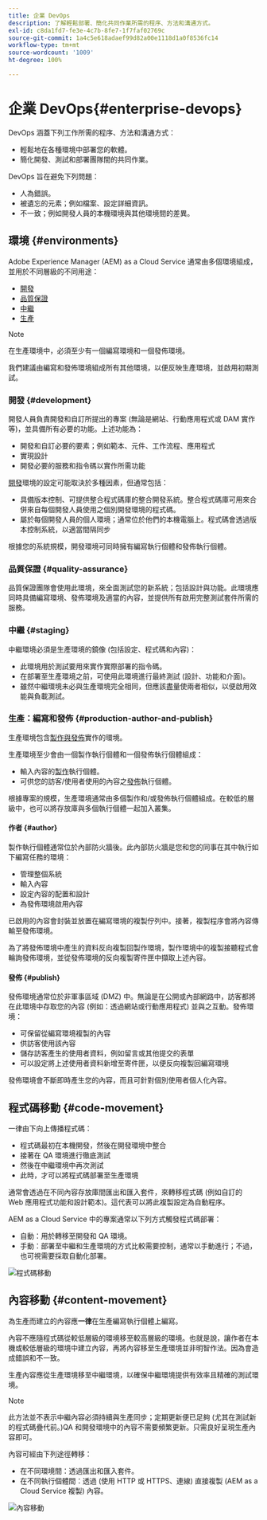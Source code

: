 ```yaml
---
title: 企業 DevOps
description: 了解輕鬆部署、簡化共同作業所需的程序、方法和溝通方式。
exl-id: c8da1fd7-fe3e-4c7b-8fe7-1f7faf02769c
source-git-commit: 1a4c5e618adaef99d82a00e1118d1a0f8536fc14
workflow-type: tm+mt
source-wordcount: '1009'
ht-degree: 100%

---
```


# 企業 DevOps{#enterprise-devops}

DevOps 涵蓋下列工作所需的程序、方法和溝通方式：

* 輕鬆地在各種環境中部署您的軟體。
* 簡化開發、測試和部署團隊間的共同作業。

DevOps 旨在避免下列問題：

* 人為錯誤。
* 被遺忘的元素；例如檔案、設定詳細資訊。
* 不一致；例如開發人員的本機環境與其他環境間的差異。

## 環境 {#environments}

Adobe Experience Manager (AEM) as a Cloud Service 通常由多個環境組成，並用於不同層級的不同用途：

* [開發](#development)
* [品質保證](#quality-assurance)
* [中繼](#staging)
* [生產](#production-author-and-publish)

>[!NOTE]
>
>在生產環境中，必須至少有一個編寫環境和一個發佈環境。
>
>我們建議由編寫和發佈環境組成所有其他環境，以便反映生產環境，並啟用初期測試。

### 開發 {#development}

開發人員負責開發和自訂所提出的專案 (無論是網站、行動應用程式或 DAM 實作等)，並具備所有必要的功能。上述功能為：

* 開發和自訂必要的要素；例如範本、元件、工作流程、應用程式
* 實現設計
* 開發必要的服務和指令碼以實作所需功能

[開發](/help/implementing/developing/introduction/development-guidelines.md)環境的設定可能取決於多種因素，但通常包括：

* 具備版本控制、可提供整合程式碼庫的整合開發系統。整合程式碼庫可用來合併來自每個開發人員使用之個別開發環境的程式碼。
* 屬於每個開發人員的個人環境；通常位於他們的本機電腦上。程式碼會透過版本控制系統，以適當間隔同步

根據您的系統規模，開發環境可同時擁有編寫執行個體和發佈執行個體。

### 品質保證 {#quality-assurance}

品質保證團隊會使用此環境，來全面測試您的新系統；包括設計與功能。此環境應同時具備編寫環境、發佈環境及適當的內容，並提供所有啟用完整測試套件所需的服務。

### 中繼 {#staging}

中繼環境必須是生產環境的鏡像 (包括設定、程式碼和內容)：

* 此環境用於測試要用來實作實際部署的指令碼。
* 在部署至生產環境之前，可使用此環境進行最終測試 (設計、功能和介面)。
* 雖然中繼環境未必與生產環境完全相同，但應該盡量使兩者相似，以便啟用效能與負載測試。

### 生產：編寫和發佈 {#production-author-and-publish}

生產環境包含[製作與發佈](/help/sites-cloud/authoring/author-publish.md)實作的環境。

生產環境至少會由一個製作執行個體和一個發佈執行個體組成：

* 輸入內容的[製作](#author)執行個體。
* 可供您的訪客/使用者使用的內容之[發佈](#publish)執行個體。

根據專案的規模，生產環境通常由多個製作和/或發佈執行個體組成。在較低的層級中，也可以將存放庫與多個執行個體一起加入叢集。

#### 作者 {#author}

製作執行個體通常位於內部防火牆後。此內部防火牆是您和您的同事在其中執行如下編寫任務的環境：

* 管理整個系統
* 輸入內容
* 設定內容的配置和設計
* 為發佈環境啟用內容

已啟用的內容會封裝並放置在編寫環境的複製佇列中。接著，複製程序會將內容傳輸至發佈環境。

為了將發佈環境中產生的資料反向複製回製作環境，製作環境中的複製接聽程式會輪詢發佈環境，並從發佈環境的反向複製寄件匣中擷取上述內容。

#### 發佈 {#publish}

發佈環境通常位於非軍事區域 (DMZ) 中。無論是在公開或內部網路中，訪客都將在此環境中存取您的內容 (例如：透過網站或行動應用程式) 並與之互動。發佈環境：

* 可保留從編寫環境複製的內容
* 供訪客使用該內容
* 儲存訪客產生的使用者資料，例如留言或其他提交的表單
* 可以設定將上述使用者資料新增至寄件匣，以便反向複製回編寫環境

發佈環境會不斷即時產生您的內容，而且可針對個別使用者個人化內容。

## 程式碼移動 {#code-movement}

一律由下向上傳播程式碼：

* 程式碼最初在本機開發，然後在開發環境中整合
* 接著在 QA 環境進行徹底測試
* 然後在中繼環境中再次測試
* 此時，才可以將程式碼部署至生產環境

通常會透過在不同內容存放庫間匯出和匯入套件，來轉移程式碼 (例如自訂的 Web 應用程式功能和設計範本)。這代表可以將此複製設定為自動程序。

AEM as a Cloud Service 中的專案通常以下列方式觸發程式碼部署：

* 自動：用於轉移至開發和 QA 環境。
* 手動：部署至中繼和生產環境的方式比較需要控制，通常以手動進行；不過，也可視需要採取自動化部署。

![程式碼移動](assets/code-movement.png)

## 內容移動 {#content-movement}

為生產而建立的內容應&#x200B;**一律**&#x200B;在生產編寫執行個體上編寫。

內容不應隨程式碼從較低層級的環境移至較高層級的環境。也就是說，讓作者在本機或較低層級的環境中建立內容，再將內容移至生產環境並非明智作法。因為會造成錯誤和不一致。

生產內容應從生產環境移至中繼環境，以確保中繼環境提供有效率且精確的測試環境。

>[!NOTE]
>
>此方法並不表示中繼內容必須持續與生產同步；定期更新便已足夠 (尤其在測試新的程式碼疊代前。)QA 和開發環境中的內容不需要頻繁更新。只需良好呈現生產內容即可。

內容可經由下列途徑轉移：

* 在不同環境間：透過匯出和匯入套件。
* 在不同執行個體間：透過 (使用 HTTP 或 HTTPS、連線) 直接複製 (AEM as a Cloud Service 複製) 內容。

![內容移動](assets/content-movement.png)
